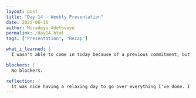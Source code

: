 ```yaml
---
layout: post
title: "Day 14 – Weekly Presentation"
date: 2025-06-16
author: Moradeyo Adetosoye
permalink: /day14.html
tags: ["Presentation", "Recap"]

what_i_learned: |
  I wasn't able to come in today because of a previous commitment, but I filled out a dismissal form. I was able to go over everything I've done throughout the week though, and made a short Google Slides slide summarizing that. I attended a zoom meeting with my team members and graduate mentor and presented the slides. I spoke about my accomplishments, and the problems I experienced.

blockers: |
  No blockers.

reflection: |
  It was nice having a relaxing day to go over everything I've done. I was able to refresh my memory on what I'd studied, and writing it down cements it in my brain more. Having the zoom meeting with my team members was okay. We each made our aprt and no disagreements were had. We work well together in my opinion.
---
```

